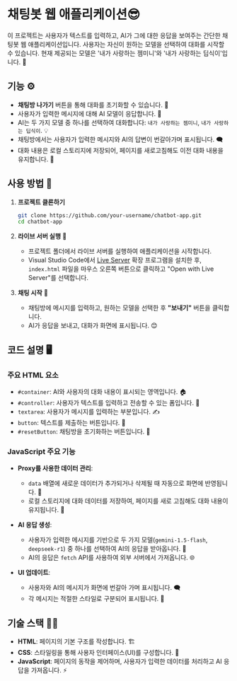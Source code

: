 # 채팅봇 웹 애플리케이션😎

이 프로젝트는 사용자가 텍스트를 입력하고, AI가 그에 대한 응답을 보여주는 간단한 채팅봇 웹 애플리케이션입니다. 사용자는 자신이 원하는 모델을 선택하여 대화를 시작할 수 있습니다. 현재 제공되는 모델은 '내가 사랑하는 젬미니'와 '내가 사랑하는 딥식이'입니다. 🌟

## 기능 ⚙️

- **채팅방 나가기** 버튼을 통해 대화를 초기화할 수 있습니다. 🚪
- 사용자가 입력한 메시지에 대해 AI 모델이 응답합니다. 💬
- AI는 두 가지 모델 중 하나를 선택하여 대화합니다: `내가 사랑하는 젬미니`, `내가 사랑하는 딥식이`. 💡
- 채팅방에서는 사용자가 입력한 메시지와 AI의 답변이 번갈아가며 표시됩니다. 🗨️
- 대화 내용은 로컬 스토리지에 저장되어, 페이지를 새로고침해도 이전 대화 내용을 유지합니다. 🔄

## 사용 방법 📝

1. **프로젝트 클론하기**
   ```bash
   git clone https://github.com/your-username/chatbot-app.git
   cd chatbot-app
   ```

2. **라이브 서버 실행** 🚀
   - 프로젝트 폴더에서 라이브 서버를 실행하여 애플리케이션을 시작합니다.
   - Visual Studio Code에서 [Live Server](https://marketplace.visualstudio.com/items?itemName=ritwickdey.LiveServer) 확장 프로그램을 설치한 후, `index.html` 파일을 마우스 오른쪽 버튼으로 클릭하고 "Open with Live Server"를 선택합니다.

3. **채팅 시작** 💬
   - 채팅방에 메시지를 입력하고, 원하는 모델을 선택한 후 **"보내기"** 버튼을 클릭합니다.
   - AI가 응답을 보내고, 대화가 화면에 표시됩니다. 😊

## 코드 설명 🖥️

### 주요 HTML 요소

- `#container`: AI와 사용자의 대화 내용이 표시되는 영역입니다. 🏠
- `#controller`: 사용자가 텍스트를 입력하고 전송할 수 있는 폼입니다. 📝
- `textarea`: 사용자가 메시지를 입력하는 부분입니다. ✍️
- `button`: 텍스트를 제출하는 버튼입니다. 🔲
- `#resetButton`: 채팅방을 초기화하는 버튼입니다. 🔄

### JavaScript 주요 기능

- **Proxy를 사용한 데이터 관리**: 
  - `data` 배열에 새로운 데이터가 추가되거나 삭제될 때 자동으로 화면에 반영됩니다. 🔄
  - 로컬 스토리지에 대화 데이터를 저장하여, 페이지를 새로 고침해도 대화 내용이 유지됩니다. 💾

- **AI 응답 생성**:
  - 사용자가 입력한 메시지를 기반으로 두 가지 모델(`gemini-1.5-flash`, `deepseek-r1`) 중 하나를 선택하여 AI의 응답을 받아옵니다. 🤖
  - AI의 응답은 `fetch` API를 사용하여 외부 서버에서 가져옵니다. 🌐

- **UI 업데이트**:
  - 사용자와 AI의 메시지가 화면에 번갈아 가며 표시됩니다. 🗨️
  - 각 메시지는 적절한 스타일로 구분되어 표시됩니다. 🎨

## 기술 스택 🧑‍💻

- **HTML**: 페이지의 기본 구조를 작성합니다. 🏗️
- **CSS**: 스타일링을 통해 사용자 인터페이스(UI)를 구성합니다. 🎨
- **JavaScript**: 페이지의 동작을 제어하며, 사용자가 입력한 데이터를 처리하고 AI 응답을 가져옵니다. ⚡
